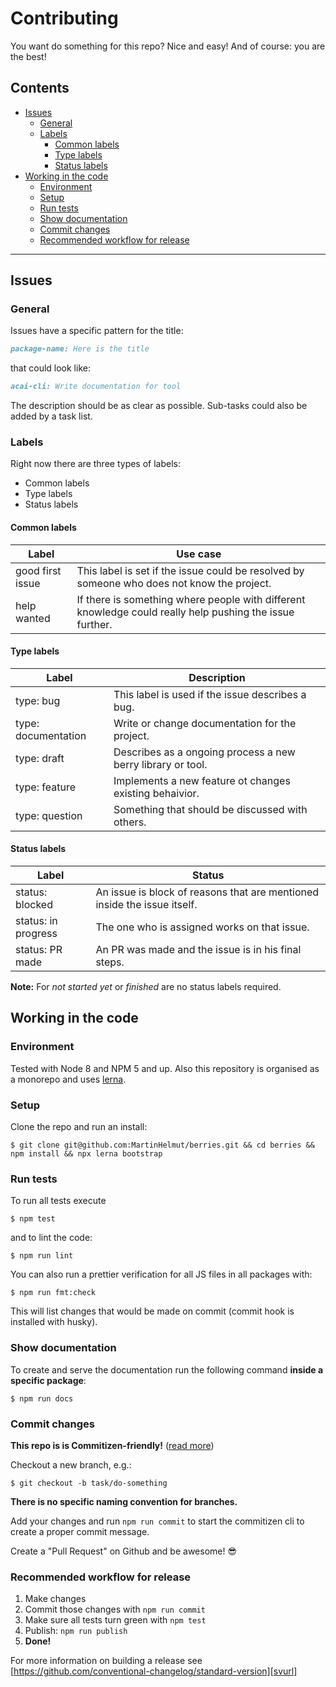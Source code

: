 # Contributing

You want do something for this repo? Nice and easy! And of course: you
are the best!

## Contents

* [Issues](#issues)
  * [General](#general)
  * [Labels](#labels)
    * [Common labels](#common-labels)
    * [Type labels](#type-labels)
    * [Status labels](#status-labels)
* [Working in the code](#working-in-the-code)
  * [Environment](#environment)
  * [Setup](#setup)
  * [Run tests](#run-tests)
  * [Show documentation](#show-documentation)
  * [Commit changes](#commit-changes)
  * [Recommended workflow for release](#recommended-workflow-for-release)

---

## Issues

### General

Issues have a specific pattern for the title:

```markdown
package-name: Here is the title
```

that could look like:

```markdown
acai-cli: Write documentation for tool
```

The description should be as clear as possible. Sub-tasks could also be added by a task list.

### Labels

Right now there are three types of labels:

* Common labels
* Type labels
* Status labels

#### Common labels

| Label            | Use case                                                                                                 |
| ---------------- | -------------------------------------------------------------------------------------------------------- |
| good first issue | This label is set if the issue could be resolved by someone who does not know the project.               |
| help wanted      | If there is something where people with different knowledge could really help pushing the issue further. |

#### Type labels

| Label               | Description                                                 |
| ------------------- | ----------------------------------------------------------- |
| type: bug           | This label is used if the issue describes a bug.            |
| type: documentation | Write or change documentation for the project.              |
| type: draft         | Describes as a ongoing process a new berry library or tool. |
| type: feature       | Implements a new feature ot changes existing behaivior.     |
| type: question      | Something that should be discussed with others.             |

#### Status labels

| Label               | Status                                                                   |
| ------------------- | ------------------------------------------------------------------------ |
| status: blocked     | An issue is block of reasons that are mentioned inside the issue itself. |
| status: in progress | The one who is assigned works on that issue.                             |
| status: PR made     | An PR was made and the issue is in his final steps.                      |

**Note:** For _not started yet_ or _finished_ are no status labels required.

## Working in the code

### Environment

Tested with Node 8 and NPM 5 and up. Also this repository is organised as a monorepo and uses [lerna][lnurl].

### Setup

Clone the repo and run an install:

```shell
$ git clone git@github.com:MartinHelmut/berries.git && cd berries && npm install && npx lerna bootstrap
```

### Run tests

To run all tests execute

```shell
$ npm test
```

and to lint the code:

```shell
$ npm run lint
```

You can also run a prettier verification for all JS files in all packages with:

```shell
$ npm run fmt:check
```

This will list changes that would be made on commit (commit hook is installed with husky).

### Show documentation

To create and serve the documentation run the following command **inside a specific package**:

```shell
$ npm run docs
```

### Commit changes

**This repo is is Commitizen-friendly!** ([read more][czcli])

Checkout a new branch, e.g.:

```shell
$ git checkout -b task/do-something
```

**There is no specific naming convention for branches.**

Add your changes and run `npm run commit` to start the commitizen cli to create a proper commit message.

Create a "Pull Request" on Github and be awesome! 😎

### Recommended workflow for release

1. Make changes
2. Commit those changes with `npm run commit`
3. Make sure all tests turn green with `npm test`
4. Publish: `npm run publish`
5. **Done!**

For more information on building a release see [https://github.com/conventional-changelog/standard-version][svurl]

[lnurl]: https://github.com/lerna/lerna
[czcli]: http://commitizen.github.io/cz-cli/
[svurl]: https://github.com/conventional-changelog/standard-version
